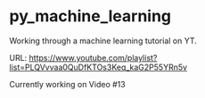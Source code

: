 # py_machine_learning
Working through a machine learning tutorial on YT.

URL: https://www.youtube.com/playlist?list=PLQVvvaa0QuDfKTOs3Keq_kaG2P55YRn5v

Currently working on Video #13